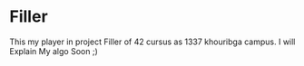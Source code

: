 # Filler
This my player in project Filler of 42 cursus as 1337 khouribga campus.
I will Explain My algo Soon ;)
